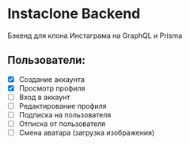 # Instaclone Backend

Бэкенд для клона Инстаграма на GraphQL и Prisma

## Пользователи:

- [x] Создание аккаунта
- [x] Просмотр профиля
- [ ] Вход в аккаунт
- [ ] Редактирование профиля
- [ ] Подписка на пользователя
- [ ] Отписка от пользователя
- [ ] Смена аватара (загрузка изображения)
